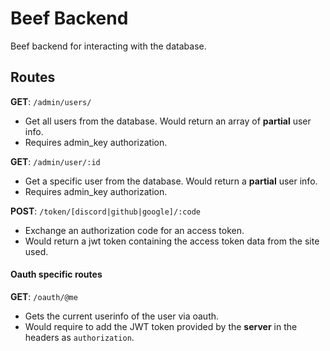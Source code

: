 # Beef Backend
Beef backend for interacting with the database.

## Routes
**GET**: `/admin/users/`  
  - Get all users from the database. Would return an array of **partial** user info.
  - Requires admin_key authorization.

**GET**: `/admin/user/:id`  
  - Get a specific user from the database. Would return a **partial** user info.
  - Requires admin_key authorization.

**POST**: `/token/[discord|github|google]/:code`
  - Exchange an authorization code for an access token.
  - Would return a jwt token containing the access token data from the site used.


#### Oauth specific routes
**GET**: `/oauth/@me`  
  - Gets the current userinfo of the user via oauth.
  - Would require to add the JWT token provided by the **server** in the headers as `authorization`.